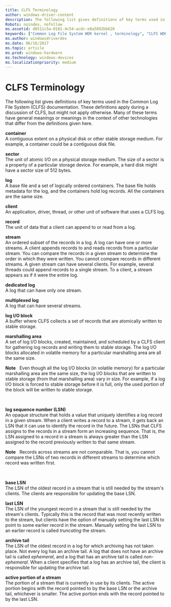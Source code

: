 ```yaml
---
title: CLFS Terminology
author: windows-driver-content
description: The following list gives definitions of key terms used in the Common Log File System (CLFS) documentation.
Robots: noindex, nofollow
ms.assetid: d8511c5a-0181-4c54-acdc-e8a5892bb620
keywords: ["Common Log File System WDK kernel , terminology", "CLFS WDK kernel , terminology"]
ms.author: windowsdriverdev
ms.date: 06/16/2017
ms.topic: article
ms.prod: windows-hardware
ms.technology: windows-devices
ms.localizationpriority: medium
---
```


# CLFS Terminology


The following list gives definitions of key terms used in the Common Log File System (CLFS) documentation. These definitions apply during a discussion of CLFS, but might not apply otherwise. Many of these terms have general meanings or meanings in the context of other technologies that differ from the definitions given here.

<a href="" id="kernel-clfs-term-container"></a>**container**  
A contiguous extent on a physical disk or other stable storage medium. For example, a container could be a contiguous disk file.

<a href="" id="kernel-clfs-term-sector"></a>**sector**  
The unit of atomic I/O on a physical storage medium. The size of a sector is a property of a particular storage device. For example, a hard disk might have a sector size of 512 bytes.

<a href="" id="kernel-clfs-term-log"></a>**log**  
A base file and a set of logically ordered containers. The base file holds metadata for the log, and the containers hold log records. All the containers are the same size.

<a href="" id="kernel-clfs-term-client"></a>**client**  
An application, driver, thread, or other unit of software that uses a CLFS log.

<a href="" id="kernel-clfs-term-record"></a>**record**  
The unit of data that a client can append to or read from a log.

<a href="" id="kernel-clfs-term-stream"></a>**stream**  
An ordered subset of the records in a log. A log can have one or more streams. A client appends records to and reads records from a particular stream. You can compare the records in a given stream to determine the order in which they were written. You cannot compare records in different streams. A given stream can have several clients. For example, several threads could append records to a single stream. To a client, a stream appears as if it were the entire log.

<a href="" id="kernel-clfs-term-dedicated-log"></a>**dedicated log**  
A log that can have only one stream.

<a href="" id="kernel-clfs-term-multiplexed-log"></a>**multiplexed log**  
A log that can have several streams.

<a href="" id="kernel-clfs-term-log-i-o-block"></a>**log I/O block**  
A buffer where CLFS collects a set of records that are atomically written to stable storage.

<a href="" id="kernel-clfs-term-marshalling-area"></a>**marshalling area**  
A set of log I/O blocks, created, maintained, and scheduled by a CLFS client for gathering log records and writing them to stable storage. The log I/O blocks allocated in volatile memory for a particular marshalling area are all the same size.

**Note**   Even though all the log I/O blocks (in volatile memory) for a particular marshalling area are the same size, the log I/O blocks that are written to stable storage (from that marshalling area) vary in size. For example, if a log I/O block is forced to stable storage before it is full, only the used portion of the block will be written to stable storage.

 

<a href="" id="kernel-clfs-term-log-sequence-number--lsn"></a>**log sequence number (LSN)**  
An opaque structure that holds a value that uniquely identifies a log record in a given stream. When a client writes a record to a stream, it gets back an LSN that it can use to identify the record in the future. The LSNs that CLFS assigns to the records in a stream form an increasing sequence. That is, the LSN assigned to a record in a stream is always greater than the LSN assigned to the record previously written to that same stream.

**Note**   Records across streams are not comparable. That is, you cannot compare the LSNs of two records in different streams to determine which record was written first.

 

<a href="" id="kernel-clfs-term-base-lsn"></a>**base LSN**  
The LSN of the oldest record in a stream that is still needed by the stream's clients. The clients are responsible for updating the base LSN.

<a href="" id="kernel-clfs-term-last-lsn"></a>**last LSN**  
The LSN of the youngest record in a stream that is still needed by the stream's clients. Typically this is the record that was most recently written to the stream, but clients have the option of manually setting the last LSN to point to some earlier record in the stream. Manually setting the last LSN to an earlier record is called *truncating* the stream.

<a href="" id="kernel-clfs-term-archive-tail"></a>**archive tail**  
The LSN of the oldest record in a log for which archiving has not taken place. Not every log has an archive tail. A log that does not have an archive tail is called *ephemeral*, and a log that has an archive tail is called *non-ephemeral*. When a client specifies that a log has an archive tail, the client is responsible for updating the archive tail.

<a href="" id="kernel-clfs-term-active-portion-of-a-stream"></a>**active portion of a stream**  
The portion of a stream that is currently in use by its clients. The active portion begins with the record pointed to by the base LSN or the archive tail, whichever is smaller. The active portion ends with the record pointed to by the last LSN.

 

 





